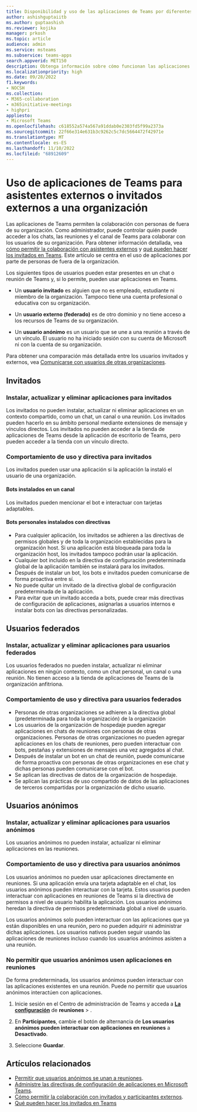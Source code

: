 ```yaml
---
title: Disponibilidad y uso de las aplicaciones de Teams por diferentes tipos de usuarios
author: ashishguptaiitb
ms.author: guptaashish
ms.reviewer: kojika
manager: prkosh
ms.topic: article
audience: admin
ms.service: msteams
ms.subservice: teams-apps
search.appverid: MET150
description: Obtenga información sobre cómo funcionan las aplicaciones en Microsoft Teams para invitados, usuarios federados y usuarios anónimos.
ms.localizationpriority: high
ms.date: 09/28/2022
f1.keywords:
- NOCSH
ms.collection:
- M365-collaboration
- m365initiative-meetings
- highpri
appliesto:
- Microsoft Teams
ms.openlocfilehash: c618552a574a567a91ddab0e2303fd5f99a2373a
ms.sourcegitcommit: 22f66e314e631b3c9262c5c7dc5664472f42971e
ms.translationtype: MT
ms.contentlocale: es-ES
ms.lasthandoff: 11/10/2022
ms.locfileid: "68912609"
---
```

# <a name="use-of-teams-apps-for-external-attendees-or-guest-from-outside-an-organization"></a>Uso de aplicaciones de Teams para asistentes externos o invitados externos a una organización

Las aplicaciones de Teams permiten la colaboración con personas de fuera de su organización. Como administrador, puede controlar quién puede acceder a los chats, las reuniones y el canal de Teams para colaborar con los usuarios de su organización. Para obtener información detallada, vea [cómo permitir la colaboración con asistentes externos](manage-external-access.md) y [qué pueden hacer los invitados en Teams](guest-access.md). Este artículo se centra en el uso de aplicaciones por parte de personas de fuera de la organización.

Los siguientes tipos de usuarios pueden estar presentes en un chat o reunión de Teams y, si lo permite, pueden usar aplicaciones en Teams.

* Un **usuario invitado** es alguien que no es empleado, estudiante ni miembro de la organización. Tampoco tiene una cuenta profesional o educativa con su organización.

* Un **usuario externo (federado)** es de otro dominio y no tiene acceso a los recursos de Teams de su organización.

* Un **usuario anónimo** es un usuario que se une a una reunión a través de un vínculo. El usuario no ha iniciado sesión con su cuenta de Microsoft ni con la cuenta de su organización.

Para obtener una comparación más detallada entre los usuarios invitados y externos, vea [Comunicarse con usuarios de otras organizaciones](communicate-with-users-from-other-organizations.md).

## <a name="guests"></a>Invitados

### <a name="install-update-and-delete-apps-for-guests"></a>Instalar, actualizar y eliminar aplicaciones para invitados

Los invitados no pueden instalar, actualizar ni eliminar aplicaciones en un contexto compartido, como un chat, un canal o una reunión. Los invitados pueden hacerlo en su ámbito personal mediante extensiones de mensaje y vínculos directos. Los invitados no pueden acceder a la tienda de aplicaciones de Teams desde la aplicación de escritorio de Teams, pero pueden acceder a la tienda con un vínculo directo.

### <a name="usage-behavior-and-policy-for-guests"></a>Comportamiento de uso y directiva para invitados

Los invitados pueden usar una aplicación si la aplicación la instaló el usuario de una organización.

#### <a name="bots-installed-to-a-channel"></a>Bots instalados en un canal

Los invitados pueden mencionar el bot e interactuar con tarjetas adaptables.

#### <a name="personal-bots-installed-with-policies"></a>Bots personales instalados con directivas

* Para cualquier aplicación, los invitados se adhieren a las directivas de permisos globales y de toda la organización establecidas para la organización host. Si una aplicación está bloqueada para toda la organización host, los invitados tampoco podrán usar la aplicación.
* Cualquier bot incluido en la directiva de configuración predeterminada global de la aplicación también se instalará para los invitados.
* Después de instalar un bot, los bots e invitados pueden comunicarse de forma proactiva entre sí.
* No puede quitar un invitado de la directiva global de configuración predeterminada de la aplicación.
* Para evitar que un invitado acceda a bots, puede crear más directivas de configuración de aplicaciones, asignarlas a usuarios internos e instalar bots con las directivas personalizadas.

## <a name="federated-users"></a>Usuarios federados

### <a name="install-update-and-delete-apps-for-federated-users"></a>Instalar, actualizar y eliminar aplicaciones para usuarios federados

Los usuarios federados no pueden instalar, actualizar ni eliminar aplicaciones en ningún contexto, como un chat personal, un canal o una reunión. No tienen acceso a la tienda de aplicaciones de Teams de la organización anfitriona.

### <a name="usage-behavior-and-policy-for-federated-users"></a>Comportamiento de uso y directiva para usuarios federados

* Personas de otras organizaciones se adhieren a la directiva global (predeterminada para toda la organización) de la organización
* Los usuarios de la organización de hospedaje pueden agregar aplicaciones en chats de reuniones con personas de otras organizaciones. Personas de otras organizaciones no pueden agregar aplicaciones en los chats de reuniones, pero pueden interactuar con bots, pestañas y extensiones de mensajes una vez agregados al chat.
* Después de instalar un bot en un chat de reunión, puede comunicarse de forma proactiva con personas de otras organizaciones en ese chat y dichas personas pueden comunicarse con el bot.
* Se aplican las directivas de datos de la organización de hospedaje.
* Se aplican las prácticas de uso compartido de datos de las aplicaciones de terceros compartidas por la organización de dicho usuario.

## <a name="anonymous-users"></a>Usuarios anónimos

### <a name="install-update-and-delete-apps-for-anonymous-users"></a>Instalar, actualizar y eliminar aplicaciones para usuarios anónimos

Los usuarios anónimos no pueden instalar, actualizar ni eliminar aplicaciones en las reuniones.

### <a name="usage-behavior-and-policy-for-anonymous-users"></a>Comportamiento de uso y directiva para usuarios anónimos

Los usuarios anónimos no pueden usar aplicaciones directamente en reuniones. Si una aplicación envía una tarjeta adaptable en el chat, los usuarios anónimos pueden interactuar con la tarjeta. Estos usuarios pueden interactuar con aplicaciones en reuniones de Teams si la directiva de permisos a nivel de usuario habilita la aplicación. Los usuarios anónimos heredan la directiva de permisos predeterminada global a nivel de usuario.

Los usuarios anónimos solo pueden interactuar con las aplicaciones que ya están disponibles en una reunión, pero no pueden adquirir ni administrar dichas aplicaciones. Los usuarios nativos pueden seguir usando las aplicaciones de reuniones incluso cuando los usuarios anónimos asisten a una reunión.

### <a name="disallow-anonymous-users-to-use-apps-in-meetings"></a>No permitir que usuarios anónimos usen aplicaciones en reuniones

De forma predeterminada, los usuarios anónimos pueden interactuar con las aplicaciones existentes en una reunión. Puede no permitir que usuarios anónimos interactúen con aplicaciones.

1. Inicie sesión en el Centro de administración de Teams y acceda a **[La configuración](https://admin.teams.microsoft.com/meetings/settings)** de **reuniones** > .

1. En **Participantes**, cambie el botón de alternancia de **Los usuarios anónimos pueden interactuar con aplicaciones en reuniones** a **Desactivado**.

1. Seleccione **Guardar**.

## <a name="related-articles"></a>Artículos relacionados

* [Permitir que usuarios anónimos se unan a reuniones](meeting-settings-in-teams.md#allow-anonymous-users-to-join-meetings).
* [Administre las directivas de configuración de aplicaciones en Microsoft Teams](teams-app-setup-policies.md).
* [Cómo permitir la colaboración con invitados y participantes externos](manage-external-access.md).
* [Qué pueden hacer los invitados en Teams](guest-access.md)
